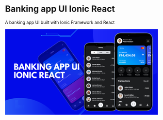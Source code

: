 # Banking app UI Ionic React
A banking app UI built with Ionic Framework and React
<br />

![Ionic React Shop app UI](https://github.com/mohsinogen/banking-app-ionic/blob/main/screenshots/banner.png)
